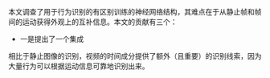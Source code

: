 本文调查了用于行为识别的有区别训练的神经网络结构，其难点在于从静止帧和帧间的运动获得外观上的互补信息。本文的贡献有三个：

- 一是提出了一个集成

相比于静止图像的识别，视频的时间成分提供了额外（且重要）的识别线索，因为大量行为可以根据运动信息可靠地识别出来。